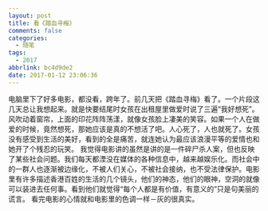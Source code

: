 ```yaml
---
layout: post
title: 看《踏血寻梅》
comments: false
categories:
  - 随笔
tags:
  - 2017
abbrlink: bc4d9de2
date: 2017-01-12 23:06:36
---
```


  电脑里下了好多电影，都没看，跨年了。前几天把《踏血寻梅》看了。一个片段这几天总让我想起来。就是快要结尾时女孩在出租屋里做爱时说了三遍&ldquo;我好想死&rdquo;。风吹动着窗帘，上面的印花阵阵荡漾，就像女孩脸上凄美的笑容。如果一个人在做爱的时候，竟然想死，那她应该是真的不想活了吧。人心死了，人也就死了。女孩没有感受到生活的美好，看到的全是痛苦，就连她认为最应该浪漫平等的爱情也和她开了个残忍的玩笑。
  我觉得电影讲的虽然是讲的是一件碎尸杀人案，但也反映了某些社会问题。我们每天都湮没在媒体的各种信息中，越来越娱乐化。而社会中的一群人也逐渐被边缘化，不被人们关心，不被社会接纳，也不受法律保护。电影里有许多描述香港百姓的生活的几个镜头，他们的神态，他们的眼神，空洞的就像可以装进去任何事。看到他们就觉得&ldquo;每个人都是有价值，有意义的&rdquo;只是句美丽的谎言。
  看完电影的心情就和电影里的色调一样－灰的很真实。
